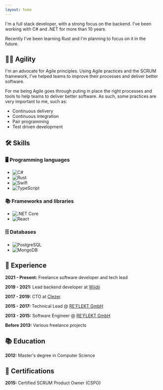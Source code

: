 ```yaml
---
layout: home
---
```


I'm a full stack developer, with a strong focus on the backend. I've been
working with C# and .NET for more than 10 years.

Recently I've been learning Rust and I'm planning to focus on it in the future.

## 🤸‍♀️ Agility

I'm an advocate for Agile principles. Using Agile practices and the SCRUM
framework, I've helped teams to improve their processes and deliver better
software.

For me being Agile goes through puting in place the right processes and tools
to help teams to deliver better software. As such, some practices are very
important to me, such as:

- Continuous delivery
- Continuous integration
- Pair programming
- Test driven development

## 🛠 Skills

### 🖥️ Programming languages

- ![C#](https://img.shields.io/badge/-C%23-239120?style=flat-square&logo=c-sharp&logoColor=white)
- ![Rust](https://img.shields.io/badge/-Rust-000000?style=flat-square&logo=rust&logoColor=white)
- ![Swift](https://img.shields.io/badge/-Swift-FA7343?style=flat-square&logo=swift&logoColor=white)
- ![TypeScript](https://img.shields.io/badge/-TypeScript-007ACC?style=flat-square&logo=typescript&logoColor=white)

### 📚 Frameworks and libraries

- ![.NET Core](https://img.shields.io/badge/-.NET%20Core-5C2D91?style=flat-square&logo=dotnet&logoColor=white)
- ![React](https://img.shields.io/badge/-React-61DAFB?style=flat-square&logo=react&logoColor=white)

### 🗄️ Databases

- ![PostgreSQL](https://img.shields.io/badge/-PostgreSQL-336791?style=flat-square&logo=postgresql&logoColor=white)
- ![MongoDB](https://img.shields.io/badge/-MongoDB-47A248?style=flat-square&logo=mongodb&logoColor=white)

## 💼 Experience

**2021 - Present:** Freelance software developer and tech lead

**2019 - 2021:** Lead backend developer at [Wiidii](https://www.wiidii.com/)

**2017 - 2019:** CTO at [Clezer](https://www.clezer.com/)

**2015 - 2017:** Technical Lead @ [RE'FLEKT GmbH](https://www.re-flekt.com/)

**2013 - 2015:** Software Engineer @ [RE'FLEKT GmbH](https://www.re-flekt.com/)

**Before 2013:** Various freelance projects

## 📚 Education

**2012:** Master's degree in Computer Science

## 📝 Certifications

**2015:** Certified SCRUM Product Owner (CSPO)

